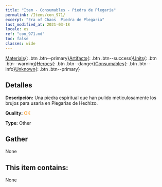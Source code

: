 ```yaml
---
title: "Item - Consumables - Piedra de Plegaria"
permalink: /Items/con_971/
excerpt: "Era of Chaos  Piedra de Plegaria"
last_modified_at: 2021-03-18
locale: es
ref: "con_971.md"
toc: false
classes: wide
---
```

 [Materials](/es/Items/){: .btn .btn--primary}[Artifacts](/es/Items/Artifacts/){: .btn .btn--success}[Units](/es/Items/Units/){: .btn .btn--warning}[Heroes](/es/Items/Heroes/){: .btn .btn--danger}[Consumables](/es/Items/Consumables/){: .btn .btn--info}[Unknown](/es/Items/Unknown/){: .btn .btn--primary}

## Detalles
 **Descripción:** Una piedra espiritual que han pulido meticulosamente los brujos para usarla en Plegarias de Hechizo.

 **Quality:** <span style="color: #FF8C00">OK</span>

 **Type:** Other

## Gather

  None

## This item contains:

  None

